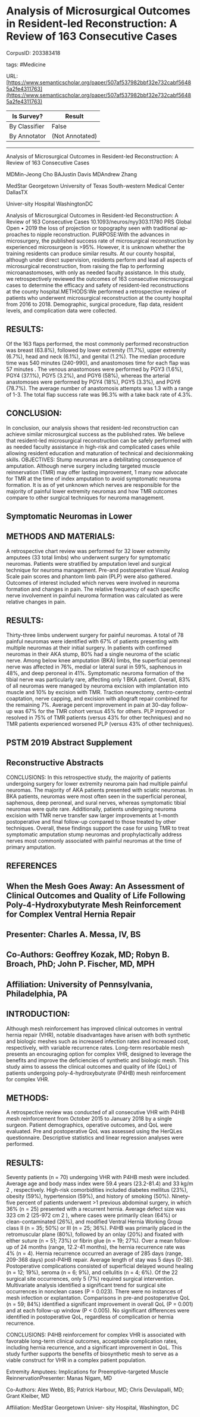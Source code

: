 # Analysis of Microsurgical Outcomes in Resident-led Reconstruction: A Review of 163 Consecutive Cases

CorpusID: 203383418
 
tags: #Medicine

URL: [https://www.semanticscholar.org/paper/507af537982bbf32e732cabf56485a2fe4311763](https://www.semanticscholar.org/paper/507af537982bbf32e732cabf56485a2fe4311763)
 
| Is Survey?        | Result          |
| ----------------- | --------------- |
| By Classifier     | False |
| By Annotator      | (Not Annotated) |

---

Analysis of Microsurgical Outcomes in Resident-led Reconstruction: A Review of 163 Consecutive Cases


MDMin-Jeong Cho 
BAJustin Davis 
MDAndrew Zhang 

MedStar Georgetown
University of Texas South-western Medical Center
DallasTX


Univer-sity Hospital
WashingtonDC

Analysis of Microsurgical Outcomes in Resident-led Reconstruction: A Review of 163 Consecutive Cases
10.1093/neuros/nyy303.11780 PRS Global Open • 2019 the loss of projection or topography seen with traditional ap-proaches to nipple reconstruction.
PURPOSE:With the advances in microsurgery, the published success rate of microsurgical reconstruction by experienced microsurgeon is >95%. However, it is unknown whether the training residents can produce similar results. At our county hospital, although under direct supervision, residents perform and lead all aspects of microsurgical reconstruction, from raising the flap to performing microanastomoses, with only as needed faculty assistance. In this study, we retrospectively reviewed the outcomes of 163 consecutive microsurgical cases to determine the efficacy and safety of resident-led reconstructions at the county hospital.METHODS:We performed a retrospective review of patients who underwent microsurgical reconstruction at the county hospital from 2016 to 2018. Demographic, surgical procedure, flap data, resident levels, and complication data were collected.

## RESULTS:

Of the 163 flaps performed, the most commonly performed reconstruction was breast (63.8%), followed by lower extremity (11.7%), upper extremity (6.7%), head and neck (6.1%), and genital (1.2%). The median procedure time was 540 minutes (240-990), and anastomoses time for each flap was 57 minutes . The venous anastomoses were performed by PGY3 (1.6%), PGY4 (37.1%), PGY5 (3.2%), and PGY6 (58%), whereas the arterial anastomoses were performed by PGY4 (18%), PGY5 (3.3%), and PGY6 (78.7%). The average number of anastomosis attempts was 1.3 with a range of 1-3. The total flap success rate was 96.3% with a take back rate of 4.3%.


## CONCLUSION:

In conclusion, our analysis shows that resident-led reconstruction can achieve similar microsurgical success as the published rates. We believe that resident-led microsurgical reconstruction can be safely performed with as needed faculty assistance in high-risk and complicated cases while allowing resident education and maturation of technical and decisionmaking skills. OBJECTIVES: Stump neuromas are a debilitating consequence of amputation. Although nerve surgery including targeted muscle reinnervation (TMR) may offer lasting improvement, 1 many now advocate for TMR at the time of index amputation to avoid symptomatic neuroma formation. It is as of yet unknown which nerves are responsible for the majority of painful lower extremity neuromas and how TMR outcomes compare to other surgical techniques for neuroma management.


## Symptomatic Neuromas in Lower


## METHODS AND MATERIALS:

A retrospective chart review was performed for 32 lower extremity amputees (33 total limbs) who underwent surgery for symptomatic neuromas. Patients were stratified by amputation level and surgical technique for neuroma management. Pre-and postoperative Visual Analog Scale pain scores and phantom limb pain (PLP) were also gathered. Outcomes of interest included which nerves were involved in neuroma formation and changes in pain. The relative frequency of each specific nerve involvement in painful neuroma formation was calculated as were relative changes in pain.


## RESULTS:

Thirty-three limbs underwent surgery for painful neuromas. A total of 78 painful neuromas were identified with 67% of patients presenting with multiple neuromas at their initial surgery. In patients with confirmed neuromas in their AKA stump, 80% had a single neuroma of the sciatic nerve. Among below knee amputation (BKA) limbs, the superficial peroneal nerve was affected in 76%, medial or lateral sural in 59%, saphenous in 48%, and deep peroneal in 41%. Symptomatic neuroma formation of the tibial nerve was particularly rare, affecting only 1 BKA patient. Overall, 83% of all neuromas were managed by neuroma excision with implantation into muscle and 10% by excision with TMR. Traction neurectomy, centro-central coaptation, nerve capping, and excision with allograft repair combined for the remaining 7%. Average percent improvement in pain at 30-day follow-up was 67% for the TMR cohort versus 45% for others. PLP improved or resolved in 75% of TMR patients (versus 43% for other techniques) and no TMR patients experienced worsened PLP (versus 43% of other techniques).


## PSTM 2019 Abstract Supplement


## Reconstructive Abstracts

CONCLUSIONS: In this retrospective study, the majority of patients undergoing surgery for lower extremity neuroma pain had multiple painful neuromas. The majority of AKA patients presented with sciatic neuromas. In BKA patients, neuromas were most often seen in the superficial peroneal, saphenous, deep peroneal, and sural nerves, whereas symptomatic tibial neuromas were quite rare. Additionally, patients undergoing neuroma excision with TMR nerve transfer saw larger improvements at 1-month postoperative and final follow-up compared to those treated by other techniques. Overall, these findings support the case for using TMR to treat symptomatic amputation stump neuromas and prophylactically address nerves most commonly associated with painful neuromas at the time of primary amputation. 


## REFERENCES


## When the Mesh Goes Away: An Assessment of Clinical Outcomes and Quality of Life Following Poly-4-Hydroxybutyrate Mesh Reinforcement for Complex Ventral Hernia Repair


## Presenter: Charles A. Messa, IV, BS


## Co-Authors: Geoffrey Kozak, MD; Robyn B. Broach, PhD; John P. Fischer, MD, MPH


## Affiliation: University of Pennsylvania, Philadelphia, PA


## INTRODUCTION:

Although mesh reinforcement has improved clinical outcomes in ventral hernia repair (VHR), notable disadvantages have arisen with both synthetic and biologic meshes such as increased infection rates and increased cost, respectively, with variable recurrence rates. Long-term resorbable mesh presents an encouraging option for complex VHR, designed to leverage the benefits and improve the deficiencies of synthetic and biologic mesh. This study aims to assess the clinical outcomes and quality of life (QoL) of patients undergoing poly-4-hydroxybutyrate (P4HB) mesh reinforcement for complex VHR.


## METHODS:

A retrospective review was conducted of all consecutive VHR with P4HB mesh reinforcement from October 2015 to January 2018 by a single surgeon. Patient demographics, operative outcomes, and QoL were evaluated. Pre and postoperative QoL was assessed using the HerQLes questionnaire. Descriptive statistics and linear regression analyses were performed.


## RESULTS:

Seventy patients (n = 70) undergoing VHR with P4HB mesh were included. Average age and body mass index were 59.4 years (23.2-81.4) and 33 kg/m 2 , respectively. High-risk comorbidities included diabetes mellitus (23%), obesity (59%), hypertension (59%), and history of smoking (50%). Ninety-five percent of patients underwent >1 previous abdominal surgery, in which 36% (n = 25) presented with a recurrent hernia. Average defect size was 323 cm 2 (25-972 cm 2 ), where cases were primarily clean (64%) or clean-contaminated (26%), and modified Ventral Hernia Working Group class II (n = 35; 50%) or III (n = 25; 36%). P4HB was primarily placed in the retromuscular plane (80%), followed by an onlay (20%) and fixated with either suture (n = 51; 73%) or fibrin glue (n = 19; 27%). Over a mean follow-up of 24 months (range, 12.2-41 months), the hernia recurrence rate was 4% (n = 4). Hernia recurrence occurred an average of 285 days (range, 209-368 days) post-P4HB repair. Average length of stay was 5 days (0-38). Postoperative complications consisted of superficial delayed wound healing (n = 12; 19%), seroma (n = 6; 9%), and cellulitis (n = 4; 6%). Of the 22 surgical site occurrences, only 5 (7%) required surgical intervention. Multivariate analysis identified a significant trend for surgical site occurrences in nonclean cases (P = 0.023). There were no instances of mesh infection or explantation. Comparisons in pre-and postoperative QoL (n = 59; 84%) identified a significant improvement in overall QoL (P = 0.001) and at each follow-up window (P < 0.005). No significant differences were identified in postoperative QoL, regardless of complication or hernia recurrence.

CONCLUSIONS: P4HB reinforcement for complex VHR is associated with favorable long-term clinical outcomes, acceptable complication rates, including hernia recurrence, and a significant improvement in QoL. This study further supports the benefits of biosynthetic mesh to serve as a viable construct for VHR in a complex patient population.


Extremity Amputees: Implications for Preemptive-targeted Muscle ReinnervationPresenter: Manas Nigam, MD 

Co-Authors: Alex Webb, BS; Patrick 
Harbour, MD; Chris Devulapalli, MD; 
Grant Kleiber, MD 

Affiliation: MedStar Georgetown Univer-
sity Hospital, Washington, DC